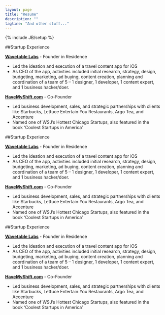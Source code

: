 ```yaml
---
layout: page
title: "Resume"
description: ""
tagline: "And other stuff..."
---
```

{% include JB/setup %}

##Startup Experience

**[Wavetable Labs](http://wavetable.com/)** - Founder in Residence

- Led the ideation and execution of a travel content app for iOS
- As CEO of the app, activities included initial research, strategy, design, budgeting, marketing, ad buying,
content creation, planning and coordination of a team of 5 – 1 designer, 1 developer, 1 content expert, and 1 business hacker/doer.

**[HaveMyShift.com](www.havemyshift.com)** - Co-Founder

- Led business development, sales, and strategic partnerships with clients like Starbucks, Lettuce Entertain You Restaurants, Argo Tea, and Accenture
- Named one of WSJ’s Hottest Chicago Startups, also featured in the book ‘Coolest Startups in America’


##Startup Experience

**[Wavetable Labs](http://wavetable.com/)** - Founder in Residence

- Led the ideation and execution of a travel content app for iOS
- As CEO of the app, activities included initial research, strategy, design, budgeting, marketing, ad buying,
content creation, planning and coordination of a team of 5 – 1 designer, 1 developer, 1 content expert, and 1 business hacker/doer.

**[HaveMyShift.com](www.havemyshift.com)** - Co-Founder

- Led business development, sales, and strategic partnerships with clients like Starbucks, Lettuce Entertain You Restaurants, Argo Tea, and Accenture
- Named one of WSJ’s Hottest Chicago Startups, also featured in the book ‘Coolest Startups in America’

##Startup Experience

**[Wavetable Labs](http://wavetable.com/)** - Founder in Residence

- Led the ideation and execution of a travel content app for iOS
- As CEO of the app, activities included initial research, strategy, design, budgeting, marketing, ad buying,
content creation, planning and coordination of a team of 5 – 1 designer, 1 developer, 1 content expert, and 1 business hacker/doer.

**[HaveMyShift.com](www.havemyshift.com)** - Co-Founder

- Led business development, sales, and strategic partnerships with clients like Starbucks, Lettuce Entertain You Restaurants, Argo Tea, and Accenture
- Named one of WSJ’s Hottest Chicago Startups, also featured in the book ‘Coolest Startups in America’

